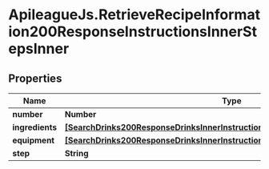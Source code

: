 # ApileagueJs.RetrieveRecipeInformation200ResponseInstructionsInnerStepsInner

## Properties

Name | Type | Description | Notes
------------ | ------------- | ------------- | -------------
**number** | **Number** |  | [optional] 
**ingredients** | [**[SearchDrinks200ResponseDrinksInnerInstructionsInnerStepsInnerIngredientsInner]**](SearchDrinks200ResponseDrinksInnerInstructionsInnerStepsInnerIngredientsInner.md) |  | [optional] 
**equipment** | [**[SearchDrinks200ResponseDrinksInnerInstructionsInnerStepsInnerIngredientsInner]**](SearchDrinks200ResponseDrinksInnerInstructionsInnerStepsInnerIngredientsInner.md) |  | [optional] 
**step** | **String** |  | [optional] 


